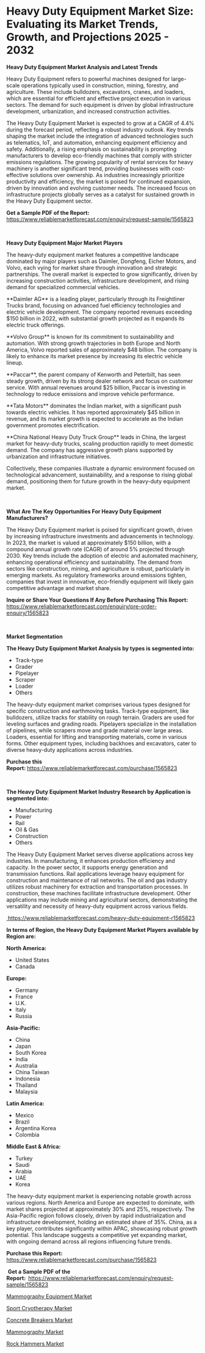 <p><h1>Heavy Duty Equipment Market Size: Evaluating its Market Trends, Growth, and Projections 2025 - 2032</h1></p><p><strong>Heavy Duty Equipment Market Analysis and Latest Trends</strong></p>
<p><p>Heavy Duty Equipment refers to powerful machines designed for large-scale operations typically used in construction, mining, forestry, and agriculture. These include bulldozers, excavators, cranes, and loaders, which are essential for efficient and effective project execution in various sectors. The demand for such equipment is driven by global infrastructure development, urbanization, and increased construction activities.</p><p>The Heavy Duty Equipment Market is expected to grow at a CAGR of 4.4% during the forecast period, reflecting a robust industry outlook. Key trends shaping the market include the integration of advanced technologies such as telematics, IoT, and automation, enhancing equipment efficiency and safety. Additionally, a rising emphasis on sustainability is prompting manufacturers to develop eco-friendly machines that comply with stricter emissions regulations. The growing popularity of rental services for heavy machinery is another significant trend, providing businesses with cost-effective solutions over ownership. As industries increasingly prioritize productivity and efficiency, the market is poised for continued expansion, driven by innovation and evolving customer needs. The increased focus on infrastructure projects globally serves as a catalyst for sustained growth in the Heavy Duty Equipment sector.</p></p>
<p><strong>Get a Sample PDF of the Report:&nbsp;</strong> <a href="https://www.reliablemarketforecast.com/enquiry/request-sample/1565823?utm_campaign=2447&utm_medium=2&utm_source=Github&utm_content=ia&utm_term=08042025&utm_id=heavy-duty-equipment">https://www.reliablemarketforecast.com/enquiry/request-sample/1565823</a></p>
<p>&nbsp;</p>
<p><strong>Heavy Duty Equipment Major Market Players</strong></p>
<p><p>The heavy-duty equipment market features a competitive landscape dominated by major players such as Daimler, Dongfeng, Eicher Motors, and Volvo, each vying for market share through innovation and strategic partnerships. The overall market is expected to grow significantly, driven by increasing construction activities, infrastructure development, and rising demand for specialized commercial vehicles.</p><p>**Daimler AG** is a leading player, particularly through its Freightliner Trucks brand, focusing on advanced fuel efficiency technologies and electric vehicle development. The company reported revenues exceeding $150 billion in 2022, with substantial growth projected as it expands its electric truck offerings.</p><p>**Volvo Group** is known for its commitment to sustainability and automation. With strong growth trajectories in both Europe and North America, Volvo reported sales of approximately $48 billion. The company is likely to enhance its market presence by increasing its electric vehicle lineup.</p><p>**Paccar**, the parent company of Kenworth and Peterbilt, has seen steady growth, driven by its strong dealer network and focus on customer service. With annual revenues around $25 billion, Paccar is investing in technology to reduce emissions and improve vehicle performance.</p><p>**Tata Motors** dominates the Indian market, with a significant push towards electric vehicles. It has reported approximately $45 billion in revenue, and its market growth is expected to accelerate as the Indian government promotes electrification.</p><p>**China National Heavy Duty Truck Group** leads in China, the largest market for heavy-duty trucks, scaling production rapidly to meet domestic demand. The company has aggressive growth plans supported by urbanization and infrastructure initiatives.</p><p>Collectively, these companies illustrate a dynamic environment focused on technological advancement, sustainability, and a response to rising global demand, positioning them for future growth in the heavy-duty equipment market.</p></p>
<p>&nbsp;</p>
<p><strong>What Are The Key Opportunities For Heavy Duty Equipment Manufacturers?</strong></p>
<p><p>The Heavy Duty Equipment market is poised for significant growth, driven by increasing infrastructure investments and advancements in technology. In 2023, the market is valued at approximately $150 billion, with a compound annual growth rate (CAGR) of around 5% projected through 2030. Key trends include the adoption of electric and automated machinery, enhancing operational efficiency and sustainability. The demand from sectors like construction, mining, and agriculture is robust, particularly in emerging markets. As regulatory frameworks around emissions tighten, companies that invest in innovative, eco-friendly equipment will likely gain competitive advantage and market share.</p></p>
<p><strong>Inquire or Share Your Questions If Any Before Purchasing This Report:</strong> <a href="https://www.reliablemarketforecast.com/enquiry/pre-order-enquiry/1565823?utm_campaign=2447&utm_medium=2&utm_source=Github&utm_content=ia&utm_term=08042025&utm_id=heavy-duty-equipment">https://www.reliablemarketforecast.com/enquiry/pre-order-enquiry/1565823</a></p>
<p>&nbsp;</p>
<p><strong>Market Segmentation</strong></p>
<p><strong>The Heavy Duty Equipment Market Analysis by types is segmented into:</strong></p>
<p><ul><li>Track-type</li><li>Grader</li><li>Pipelayer</li><li>Scraper</li><li>Loader</li><li>Others</li></ul></p>
<p><p>The heavy-duty equipment market comprises various types designed for specific construction and earthmoving tasks. Track-type equipment, like bulldozers, utilize tracks for stability on rough terrain. Graders are used for leveling surfaces and grading roads. Pipelayers specialize in the installation of pipelines, while scrapers move and grade material over large areas. Loaders, essential for lifting and transporting materials, come in various forms. Other equipment types, including backhoes and excavators, cater to diverse heavy-duty applications across industries.</p></p>
<p><strong>Purchase this Report:&nbsp;</strong><a href="https://www.reliablemarketforecast.com/purchase/1565823?utm_campaign=2447&utm_medium=2&utm_source=Github&utm_content=ia&utm_term=08042025&utm_id=heavy-duty-equipment">https://www.reliablemarketforecast.com/purchase/1565823</a></p>
<p>&nbsp;</p>
<p><strong>The Heavy Duty Equipment Market Industry Research by Application is segmented into:</strong></p>
<p><ul><li>Manufacturing</li><li>Power</li><li>Rail</li><li>Oil & Gas</li><li>Construction</li><li>Others</li></ul></p>
<p><p>The Heavy Duty Equipment Market serves diverse applications across key industries. In manufacturing, it enhances production efficiency and capacity. In the power sector, it supports energy generation and transmission functions. Rail applications leverage heavy equipment for construction and maintenance of rail networks. The oil and gas industry utilizes robust machinery for extraction and transportation processes. In construction, these machines facilitate infrastructure development. Other applications may include mining and agricultural sectors, demonstrating the versatility and necessity of heavy-duty equipment across various fields.</p></p>
<p><a href="https://www.reliablemarketforecast.com/heavy-duty-equipment-r1565823?utm_campaign=2447&utm_medium=2&utm_source=Github&utm_content=ia&utm_term=08042025&utm_id=heavy-duty-equipment">&nbsp;https://www.reliablemarketforecast.com/heavy-duty-equipment-r1565823</a></p>
<p><strong>In terms of Region, the Heavy Duty Equipment Market Players available by Region are:</strong></p>
<p>
    <p> <strong> North America: </strong>
        <ul>
            <li>United States</li>
            <li>Canada</li>
        </ul>
        </p> 
    <p> <strong> Europe: </strong>
        <ul>
            <li>Germany</li>
            <li>France</li>
            <li>U.K.</li>
            <li>Italy</li>
            <li>Russia</li>
        </ul>
        </p> 
    <p> <strong> Asia-Pacific: </strong>
        <ul>
            <li>China</li>
            <li>Japan</li>
            <li>South Korea</li>
            <li>India</li>
            <li>Australia</li>
            <li>China Taiwan</li>
            <li>Indonesia</li>
            <li>Thailand</li>
            <li>Malaysia</li>
        </ul>
        </p> 
    <p> <strong> Latin America: </strong>
        <ul>
            <li>Mexico</li>
            <li>Brazil</li>
            <li>Argentina Korea</li>
            <li>Colombia</li>
        </ul>
        </p> 
    <p> <strong> Middle East & Africa: </strong>
        <ul>
            <li>Turkey</li>
            <li>Saudi</li>
            <li>Arabia</li>
            <li>UAE</li>
            <li>Korea</li>
        </ul>
    </p>
    </p>
<p><p>The heavy-duty equipment market is experiencing notable growth across various regions. North America and Europe are expected to dominate, with market shares projected at approximately 30% and 25%, respectively. The Asia-Pacific region follows closely, driven by rapid industrialization and infrastructure development, holding an estimated share of 35%. China, as a key player, contributes significantly within APAC, showcasing robust growth potential. This landscape suggests a competitive yet expanding market, with ongoing demand across all regions influencing future trends.</p></p>
<p><strong>Purchase this Report: </strong><a href="https://www.reliablemarketforecast.com/purchase/1565823?utm_campaign=2447&utm_medium=2&utm_source=Github&utm_content=ia&utm_term=08042025&utm_id=heavy-duty-equipment">https://www.reliablemarketforecast.com/purchase/1565823</a></p>
<p>&nbsp;<strong>Get a Sample PDF of the Report:&nbsp;&nbsp;</strong><a href="https://www.reliablemarketforecast.com/enquiry/request-sample/1565823?utm_campaign=2447&utm_medium=2&utm_source=Github&utm_content=ia&utm_term=08042025&utm_id=heavy-duty-equipment">https://www.reliablemarketforecast.com/enquiry/request-sample/1565823</a></p>
<p><strong></strong></p>
<p><p><a href="https://www.linkedin.com/pulse/comprehensive-analysis-global-mammography-equipment-market-fna7f?utm_campaign=2447&utm_medium=2&utm_source=Github&utm_content=ia&utm_term=08042025&utm_id=heavy-duty-equipment">Mammography Equipment Market</a></p><p><a href="https://www.linkedin.com/pulse/assessing-competition-sport-cryotherapy-market-strengths-limitations-ytnyf?utm_campaign=2447&utm_medium=2&utm_source=Github&utm_content=ia&utm_term=08042025&utm_id=heavy-duty-equipment">Sport Cryotherapy Market</a></p><p><a href="https://github.com/bawksmaedamu/Market-Research-Report-List-1/blob/main/concrete-breakers-market.md?utm_campaign=2447&utm_medium=2&utm_source=Github&utm_content=ia&utm_term=08042025&utm_id=heavy-duty-equipment">Concrete Breakers Market</a></p><p><a href="https://www.linkedin.com/pulse/global-mammography-market-size-andtrends-affecting-the105-cagr-oke9f?utm_campaign=2447&utm_medium=2&utm_source=Github&utm_content=ia&utm_term=08042025&utm_id=heavy-duty-equipment">Mammography Market</a></p><p><a href="https://github.com/agemakisel4b/Market-Research-Report-List-1/blob/main/rock-hammers-market.md?utm_campaign=2447&utm_medium=2&utm_source=Github&utm_content=ia&utm_term=08042025&utm_id=heavy-duty-equipment">Rock Hammers Market</a></p></p>